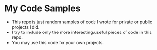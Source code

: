 # My Code Samples
* This repo is just random samples of code I wrote for private or public projects I did.
* I try to include only the more interesting/useful pieces of code in this repo.
* You may use this code for your own projects.
